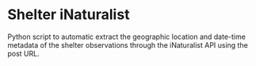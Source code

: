 # Shelter iNaturalist

Python script to automatic extract the geographic location and date-time metadata of the shelter observations through the iNaturalist API using the post URL.
